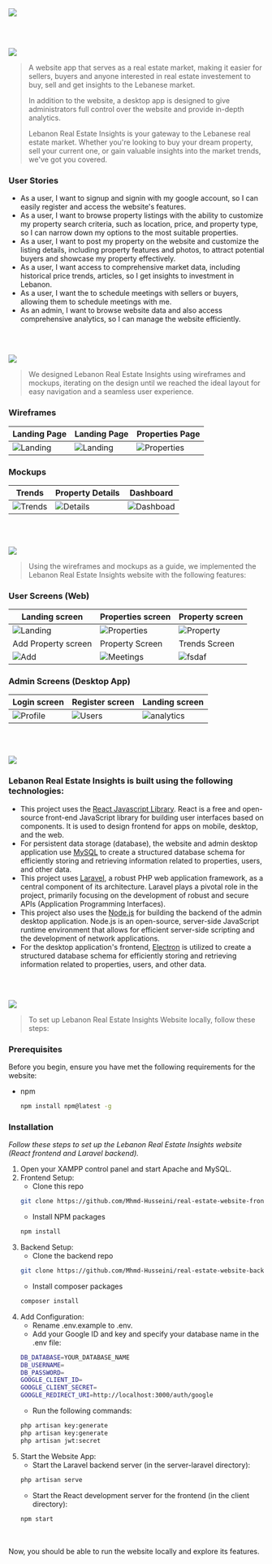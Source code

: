 <img src="./readme/title1.svg"/>

<br><br>

<!-- project philosophy -->
<img src="./readme/title2.svg"/>

> A website app that serves as a real estate market, making it easier for sellers, buyers and anyone interested in real estate investement to buy, sell and get insights to the Lebanese market.
>
> In addition to the website, a desktop app is designed to give administrators full control over the website and provide in-depth analytics. 
>
> Lebanon Real Estate Insights is your gateway to the Lebanese real estate market. Whether you're looking to buy your dream property, sell your current one, or gain valuable insights into the market trends, we've got you covered. 

### User Stories
- As a user, I want to signup and signin with my google account, so I can easily register and access the website's features.
- As a user, I want to browse property listings with the ability to customize my property search criteria, such as location, price, and property type, so I can narrow down my options to the most suitable properties.
- As a user, I want to post my property on the website and customize the listing details, including property features and photos, to attract potential buyers and showcase my property effectively.
- As a user, I want access to comprehensive market data, including historical price trends, articles, so I get insights to investment in Lebanon.
- As a user, I want the to schedule meetings with sellers or buyers, allowing them to schedule meetings with me.
- As an admin, I want to browse website data and also access comprehensive analytics, so I can manage the website efficiently.

<br><br>

<!-- Prototyping -->
<img src="./readme/title3.svg"/>

> We designed Lebanon Real Estate Insights using wireframes and mockups, iterating on the design until we reached the ideal layout for easy navigation and a seamless user experience.

### Wireframes
| Landing Page  | Landing Page |  Properties Page |
| ---| ---| ---|
| ![Landing](./readme/demo/figma/Landing1.png) | ![Landing](./readme/demo/figma/Landing2.png) | ![Properties](./readme/demo/figma/Properties.png) |

### Mockups
| Trends  | Property Details | Dashboard |
| ---| ---| ---|
| ![Trends](./readme/demo/figma/Trends.png) | ![Details](./readme/demo/figma/PropertyDetails.png) | ![Dashboad](./readme/demo/figma/Dashboard.png) |

<br><br>

<!-- Implementation -->
<img src="./readme/title4.svg"/>

> Using the wireframes and mockups as a guide, we implemented the Lebanon Real Estate Insights website with the following features:

### User Screens (Web)
| Landing screen  | Properties screen |  Property screen |
| ---| ---| ---|
| ![Landing](./readme/demo/web-pages/landing.png) | ![Properties](./readme/demo/web-pages/properties.png) | ![Property](./readme/demo/web-pages/property.png) |
| Add Property screen  | Property Screen | Trends Screen |
| ![Add](./readme/demo/web-pages/add.png) | ![Meetings](./readme/demo/web-pages/meetings.png) | ![fsdaf](./readme/demo/web-pages/trends.png) |


### Admin Screens (Desktop App)
| Login screen  | Register screen |  Landing screen |
| ---| ---| ---|
| ![Profile](./readme/demo/admin/profile.png) | ![Users](./readme/demo/admin/users.png) | ![analytics](./readme/demo/admin/analytics.png) |


<br><br>

<!-- Tech stack -->
<img src="./readme/title5.svg"/>

###  Lebanon Real Estate Insights is built using the following technologies:

- This project uses the [React Javascript Library](https://react.dev/). 
React is a free and open-source front-end JavaScript library for building user interfaces based on components. It is used to design frontend for apps on mobile, desktop, and the web.
- For persistent data storage (database), the website and admin desktop application use [MySQL](https://www.mysql.com/) to create a structured database schema for efficiently storing and retrieving information related to properties, users, and other data.
- This project uses [Laravel](https://laravel.com), a robust PHP web application framework, as a central component of its architecture. Laravel plays a pivotal role in the project, primarily focusing on the development of robust and secure APIs (Application Programming Interfaces). 
- This project also uses the [Node.js](https://nodejs.org/en) for building the backend of the admin desktop application. Node.js is an open-source, server-side JavaScript runtime environment that allows for efficient server-side scripting and the development of network applications.
- For the desktop application's frontend, [Electron](https://www.electronjs.org/) is utilized to create a structured database schema for efficiently storing and retrieving information related to properties, users, and other data.

<br><br>

<!-- How to run -->
<img src="./readme/title6.svg"/>

> To set up Lebanon Real Estate Insights Website locally, follow these steps:

### Prerequisites

Before you begin, ensure you have met the following requirements for the website:
* npm
  ```sh
  npm install npm@latest -g
  ```

### Installation

_Follow these steps to set up the Lebanon Real Estate Insights website (React frontend and Laravel backend)._

1. Open your XAMPP control panel and start Apache and MySQL.
2. Frontend Setup:
   - Clone this repo
   ```sh
   git clone https://github.com/Mhmd-Husseini/real-estate-website-frontend.git
   ```
   - Install NPM packages
   ```sh
   npm install
   ```
3. Backend Setup:
   - Clone the backend repo
   ```sh
   git clone https://github.com/Mhmd-Husseini/real-estate-website-backend.git
   ```
   - Install composer packages
   ```sh
   composer install
   ```
4. Add Configuration:
   - Rename .env.example to .env.
   - Add your Google ID and key and specify your database name in the .env file:
   ```sh
   DB_DATABASE=YOUR_DATABASE_NAME
   DB_USERNAME=
   DB_PASSWORD=
   GOOGLE_CLIENT_ID=
   GOOGLE_CLIENT_SECRET=
   GOOGLE_REDIRECT_URI=http://localhost:3000/auth/google
   ```
   - Run the following commands:
   ```sh
   php artisan key:generate
   php artisan key:generate
   php artisan jwt:secret
   ```
5. Start the Website App:
   - Start the Laravel backend server (in the server-laravel directory):
   ```sh
   php artisan serve
     ```
   - Start the React development server for the frontend (in the client directory):
   ```sh
   npm start
     ```
<br><br>
Now, you should be able to run the website locally and explore its features.
